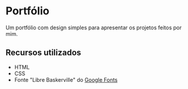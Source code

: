 # Portfólio

Um portfólio com design simples para apresentar os projetos feitos por mim.

## Recursos utilizados
- HTML
- CSS
- Fonte "Libre Baskerville" do [Google Fonts](https://fonts.google.com/)
